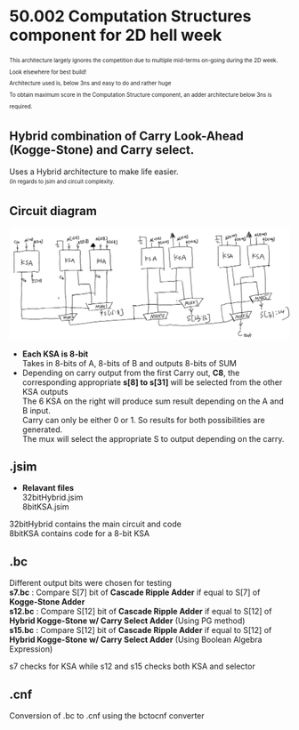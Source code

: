# 50.002 Computation Structures component for 2D hell week
<sub><sup>This architecture largely ignores the competition due to multiple mid-terms on-going during the 2D week. Look elsewhere for best build!</sup></sub>  
<sub><sup>Architecture used is, below 3ns and easy to do and rather huge</sup></sub>  
<sub><sup>To obtain maximum score in the Computation Structure component, an adder architecture below 3ns is required.</sup></sub>  
  
## Hybrid combination of Carry Look-Ahead (Kogge-Stone) and Carry select.  
  
Uses a Hybrid architecture to make life easier.  
<sub><sup>(In regards to jsim and circuit complexity.</sup></sub>  
  
## Circuit diagram  
![Image of circuit](/50.002_ComStruct/Circuit.jpg)  

* **Each KSA is 8-bit**  
  Takes in 8-bits of A, 8-bits of B and outputs 8-bits of SUM  
* Depending on carry output from the first Carry out, **C8**, the corresponding appropriate **s[8] to s[31]** will be selected from the other KSA outputs  
  The 6 KSA on the right will produce sum result depending on the A and B input.  
  Carry can only be either 0 or 1. So results for both possibilities are generated.  
  The mux will select the appropriate S to output depending on the carry.  
  
## .jsim  
* **Relavant files**  
	32bitHybrid.jsim  
	8bitKSA.jsim  
  
32bitHybrid contains the main circuit and code  
8bitKSA contains code for a 8-bit KSA


## .bc  
Different output bits were chosen for testing  
**s7.bc** : Compare S[7] bit of **Cascade Ripple Adder** if equal to S[7] of **Kogge-Stone Adder**  
**s12.bc** : Compare S[12] bit of **Cascade Ripple Adder** if equal to S[12] of **Hybrid Kogge-Stone w/ Carry Select Adder** (Using PG method)  
**s15.bc** : Compare S[12] bit of **Cascade Ripple Adder** if equal to S[12] of **Hybrid Kogge-Stone w/ Carry Select Adder** (Using Boolean Algebra Expression)  

s7 checks for KSA while s12 and s15 checks both KSA and selector  

## .cnf  
Conversion of .bc to .cnf using the bctocnf converter  
